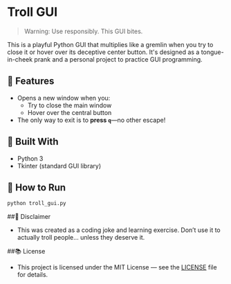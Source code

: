 # Troll GUI

> Warning: Use responsibly. This GUI bites.

This is a playful Python GUI that multiplies like a gremlin when you try to close it or hover over its deceptive center button. It's designed as a tongue-in-cheek prank and a personal project to practice GUI programming.

## 🚀 Features

- Opens a new window when you:
  - Try to close the main window
  - Hover over the central button
- The only way to exit is to **press `q`**—no other escape!

## 🧪 Built With

- Python 3
- Tkinter (standard GUI library)

## 🎯 How to Run

```bash
python troll_gui.py
```

##🙈 Disclaimer
- This was created as a coding joke and learning exercise. Don’t use it to actually troll people… unless they deserve it.
  
##📚 License
- This project is licensed under the MIT License — see the [LICENSE](LICENSE) file for details.
